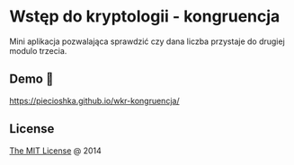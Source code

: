 # Wstęp do kryptologii - kongruencja

Mini aplikacja pozwalająca sprawdzić czy dana liczba przystaje do drugiej modulo trzecia.

## Demo 🎉

<https://piecioshka.github.io/wkr-kongruencja/>

## License

[The MIT License](http://piecioshka.mit-license.org/) @ 2014
